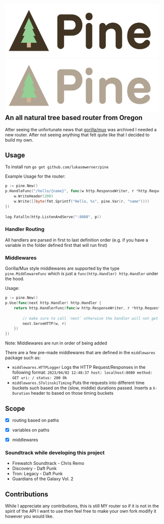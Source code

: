 ![Logo](./images/Pine_Logo_Dark.png#gh-light-mode-only)
![Logo](./images/Pine_Logo_Light.png#gh-dark-mode-only)
An all natural tree based router from Oregon
---
After seeing the unfortunate news that [gorilla/mux](https://github.com/gorilla/mux) was archived I needed a new router. After not seeing anything that felt quite like that I decided to build my own.

## Usage
To install run `go get github.com/lukasmwerner/pine`

Example Usage for the router:
```go
p := pine.New()
p.HandleFunc("/hello/{name}", func(w http.ResponseWriter, r *http.Request) {
	w.WriteHeader(200)
	w.Write([]byte(fmt.Sprintf("Hello, %s", pine.Var(r, "name"))))
})

log.Fatalln(http.ListenAndServe(":8080", p))
```

### Handler Routing
All handlers are parsed in first to last definition order (e.g. if you have a variable in the folder defined first that will run first)


### Middlewares
Gorilla/Mux style middlewares are supported by the type `pine.MiddlewareFunc` which is just a `func(http.Handler) http.Handler` under the hood.

Usage:
```go
p := pine.New()
p.Use(func(next http.Handler) http.Handler {
	return http.HandlerFunc(func(w http.ResponseWriter, r *http.Request) {

		// make sure to call `next` otherwise the handler will not get called
		next.ServeHTTP(w, r)
	})
})
```
Note: Middlewares are run in order of being added

There are a few pre-made middlewares that are defined in the `middlewares` package such as:
* `middlewares.HTTPLogger` Logs the HTTP Request/Responses in the following format: `2023/04/02 12:48:37 host: localhost:8080 method: GET uri: / status: 200 Ok`
* `middlewares.STolinskiTiming` Puts the requests into different time buckets such based on the (slow, middle) durations passed. Inserts a `X-Duration` header to based on those timing buckets


## Scope
* [x] routing based on paths
* [x] variables on paths
* [x] middlewares


### Soundtrack while developing this project
* Firewatch Soundtrack - Chris Remo
* Discovery - Daft Punk
* Tron: Legacy - Daft Punk
* Guardians of the Galaxy Vol. 2


## Contributions
While I appreciate any contributions, this is still MY router so if it is not in the spirit of the API I want to use then feel free to make your own fork modify it however you would like.
